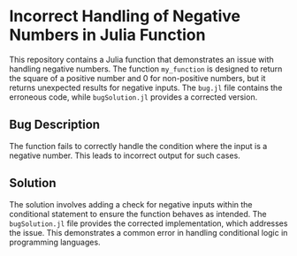 # Incorrect Handling of Negative Numbers in Julia Function

This repository contains a Julia function that demonstrates an issue with handling negative numbers. The function `my_function` is designed to return the square of a positive number and 0 for non-positive numbers, but it returns unexpected results for negative inputs. The `bug.jl` file contains the erroneous code, while `bugSolution.jl` provides a corrected version.

## Bug Description
The function fails to correctly handle the condition where the input is a negative number. This leads to incorrect output for such cases.

## Solution
The solution involves adding a check for negative inputs within the conditional statement to ensure the function behaves as intended. The `bugSolution.jl` file provides the corrected implementation, which addresses the issue.  This demonstrates a common error in handling conditional logic in programming languages.